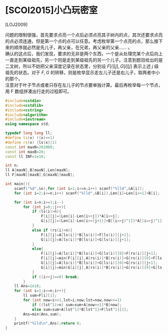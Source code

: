 # [SCOI2015]小凸玩密室
[LOJ2009]

问题的限制很强，首先要求点亮一个点后必须点亮其子树内的点，其次还要求点亮的点必须连通，但是第一个点的点可以任意。考虑枚举第一个点亮的点，那么接下来的顺序就必然是先儿子，再父亲，在兄弟，再父亲的父亲...... 。  
确认的这点后，我们发现，要求的无非是两个东西，一个是从处理完某个点后向上一直走到某级祖先，另一个则是走到某级祖先的另一个儿子。注意到题目给出的是二叉树，所以不妨把父亲深度记录在状态里，分别设 $F[i][j],G[i][j]$ 表示上述 $j$ 级祖先的状态。对于 $F,G$ 的转移，则是枚举显示走左儿子还是右儿子，取两者中小的那个。  
注意对于叶子节点或者只存在左儿子的节点要单独计算。最后再枚举每一个节点，用 F 数组拼凑出行走的过程即可。

```cpp
#include<cstdio>
#include<cstdlib>
#include<cstring>
#include<algorithm>
#include<iostream>
using namespace std;

typedef long long ll;
#define ls(x) ((x)<<1)
#define rs(x) (ls(x)|1)
const int maxN=202000;
const int maxB=20;
const ll INF=1e18;

int n;
ll A[maxN],B[maxN],Len[maxN];
ll F[maxN][maxB],G[maxN][maxB];

int main(){
    scanf("%d",&n);for (int i=1;i<=n;i++) scanf("%lld",&A[i]);
    for (int i=2;i<=n;i++) scanf("%lld",&B[i]),Len[i]=Len[i>>1]+B[i];

    for (int i=n;i>=1;i--)
        for (int j=0;;j++){
            if (ls(i)>n){
                F[i][j]=(Len[i]-Len[i>>j])*A[i>>j];
                G[i][j]=(Len[i]-Len[i>>(j+1)]+B[(i>>j)^1])*A[(i>>j)^1];
            }
            else if (rs(i)>n){
                F[i][j]=A[ls(i)]*B[ls(i)]+F[ls(i)][j+1];
                G[i][j]=A[ls(i)]*B[ls(i)]+G[ls(i)][j+1];
            }
            else{
                F[i][j]=A[ls(i)]*B[ls(i)]+G[ls(i)][0]+F[rs(i)][j+1];
                F[i][j]=min(F[i][j],A[rs(i)]*B[rs(i)]+G[rs(i)][0]+F[ls(i)][j+1]);
                G[i][j]=A[ls(i)]*B[ls(i)]+G[ls(i)][0]+G[rs(i)][j+1];
                G[i][j]=min(G[i][j],A[rs(i)]*B[rs(i)]+G[rs(i)][0]+G[ls(i)][j+1]);
            }
            if ((i>>j)==0) break;
        }
    ll Ans=1e18;
    for (int i=1;i<=n;i++){
        ll sum=F[i][1];
        for (int now=i>>1,lst=i;now;lst=now,now>>=1)
            if ((lst^1)>n) sum=sum+A[now>>1]*B[now];
            else sum=sum+A[lst^1]*B[lst^1]+F[lst^1][2];
        Ans=min(Ans,sum);
    }
    printf("%lld\n",Ans);return 0;
}
```